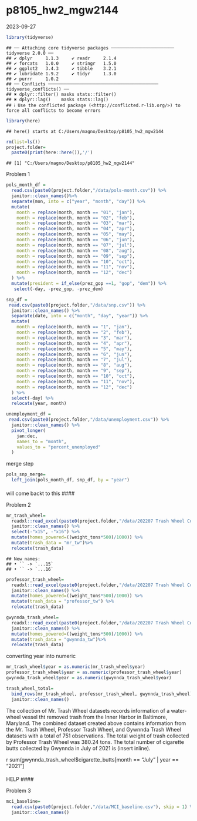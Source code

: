 p8105_hw2_mgw2144
================
2023-09-27

``` r
library(tidyverse)
```

    ## ── Attaching core tidyverse packages ──────────────────────── tidyverse 2.0.0 ──
    ## ✔ dplyr     1.1.3     ✔ readr     2.1.4
    ## ✔ forcats   1.0.0     ✔ stringr   1.5.0
    ## ✔ ggplot2   3.4.3     ✔ tibble    3.2.1
    ## ✔ lubridate 1.9.2     ✔ tidyr     1.3.0
    ## ✔ purrr     1.0.2     
    ## ── Conflicts ────────────────────────────────────────── tidyverse_conflicts() ──
    ## ✖ dplyr::filter() masks stats::filter()
    ## ✖ dplyr::lag()    masks stats::lag()
    ## ℹ Use the conflicted package (<http://conflicted.r-lib.org/>) to force all conflicts to become errors

``` r
library(here)
```

    ## here() starts at C:/Users/magno/Desktop/p8105_hw2_mgw2144

``` r
rm(list=ls())
project.folder=
  paste0(print(here::here()),'/')
```

    ## [1] "C:/Users/magno/Desktop/p8105_hw2_mgw2144"

Problem 1

``` r
pols_month_df =
  read.csv(paste0(project.folder,"/data/pols-month.csv")) %>% 
  janitor::clean_names()%>% 
  separate(mon, into = c("year", "month", "day")) %>% 
  mutate(
    month = replace(month, month == "01", "jan"),
    month = replace(month, month == "02", "feb"),
    month = replace(month, month == "03", "mar"),
    month = replace(month, month == "04", "apr"),
    month = replace(month, month == "05", "may"),
    month = replace(month, month == "06", "jun"),
    month = replace(month, month == "07", "jul"),
    month = replace(month, month == "08", "aug"),
    month = replace(month, month == "09", "sep"),
    month = replace(month, month == "10", "oct"),
    month = replace(month, month == "11", "nov"),
    month = replace(month, month == "12", "dec")
  ) %>% 
  mutate(president = if_else(prez_gop ==1, "gop", "dem")) %>% 
   select(-day, -prez_gop, -prez_dem)
```

``` r
snp_df = 
 read.csv(paste0(project.folder,"/data/snp.csv")) %>% 
  janitor::clean_names() %>% 
  separate(date, into = c("month", "day", "year")) %>% 
  mutate(
    month = replace(month, month == "1", "jan"),
    month = replace(month, month == "2", "feb"),
    month = replace(month, month == "3", "mar"),
    month = replace(month, month == "4", "apr"),
    month = replace(month, month == "5", "may"),
    month = replace(month, month == "6", "jun"),
    month = replace(month, month == "7", "jul"),
    month = replace(month, month == "8", "aug"),
    month = replace(month, month == "9", "sep"),
    month = replace(month, month == "10", "oct"),
    month = replace(month, month == "11", "nov"),
    month = replace(month, month == "12", "dec")
  ) %>% 
  select(-day) %>% 
  relocate(year, month)
```

``` r
unemployment_df = 
 read.csv(paste0(project.folder,"/data/unemployment.csv")) %>% 
  janitor::clean_names() %>% 
  pivot_longer(
    jan:dec,
    names_to = "month",
    values_to = "percent_unemployed"
  )
```

merge step

``` r
pols_snp_merge=
  left_join(pols_month_df, snp_df, by = "year")
```

#### 

will come backt to this \####

Problem 2

``` r
mr_trash_wheel=
  readxl::read_excel(paste0(project.folder,"/data/202207 Trash Wheel Collection Data.xlsx")) %>%
  janitor::clean_names() %>% 
  select(-"x15", -"x16") %>% 
  mutate(homes_powered=((weight_tons*500)/1000)) %>% 
  mutate(trash_data = "mr_tw")%>% 
  relocate(trash_data)
```

    ## New names:
    ## • `` -> `...15`
    ## • `` -> `...16`

``` r
professor_trash_wheel=
  readxl::read_excel(paste0(project.folder,"/data/202207 Trash Wheel Collection Data.xlsx"), sheet=2) %>% 
  janitor::clean_names() %>% 
  mutate(homes_powered=((weight_tons*500)/1000)) %>% 
  mutate(trash_data = "professor_tw") %>% 
  relocate(trash_data)
```

``` r
gwynnda_trash_wheel=
  readxl::read_excel(paste0(project.folder,"/data/202207 Trash Wheel Collection Data.xlsx"), sheet=4) %>% 
  janitor::clean_names() %>% 
  mutate(homes_powered=((weight_tons*500)/1000)) %>% 
  mutate(trash_data = "gwynnda_tw")%>% 
  relocate(trash_data)
```

converting year into numeric

``` r
mr_trash_wheel$year = as.numeric(mr_trash_wheel$year)
professor_trash_wheel$year = as.numeric(professor_trash_wheel$year)
gwynnda_trash_wheel$year = as.numeric(gwynnda_trash_wheel$year)
```

``` r
trash_wheel_total=
  bind_rows(mr_trash_wheel, professor_trash_wheel, gwynnda_trash_wheel) %>% 
  janitor::clean_names()
```

The collection of Mr. Trash Wheel datasets records information of a
water-wheel vessel tht removed trash from the Inner Harbor in Baltimore,
Maryland. The combined dataset created above contains information from
the Mr. Trash Wheel, Professor Trash Wheel, and Gywnnda Trash Wheel
datasets with a total of 751 observations. The total weight of trash
collected by Professor Trash Wheel was 380.24 tons. The total number of
cigarette butts collected by Gwynnda in July of 2021 is (insert inline).

r sum(gwynnda_trash_wheel\$cigarette_butts\[month == “July” \| year ==
“2021”\]

#### 

HELP \####

Problem 3

``` r
mci_baseline=
  read.csv(paste0(project.folder,"/data/MCI_baseline.csv"), skip = 1) %>% 
  janitor::clean_names()
```
